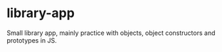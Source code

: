 # library-app
Small library app,  mainly practice with objects, object constructors and prototypes in JS.
